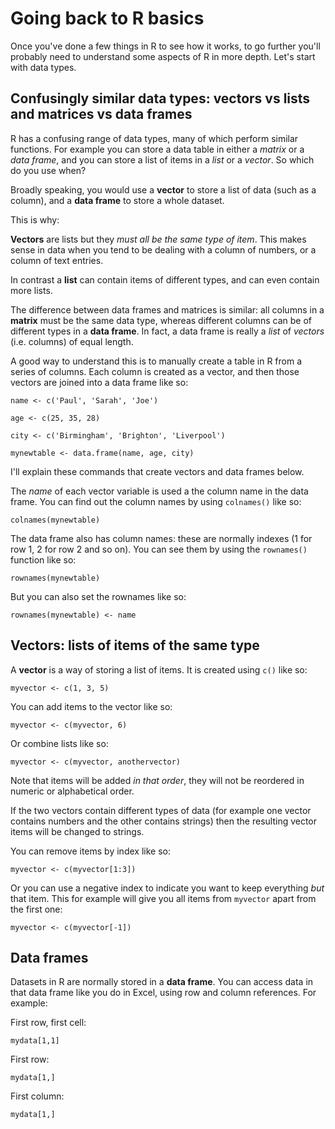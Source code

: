 # Going back to R basics

Once you've done a few things in R to see how it works, to go further you'll probably need to understand some aspects of R in more depth. Let's start with data types.

## Confusingly similar data types: vectors vs lists and matrices vs data frames

R has a confusing range of data types, many of which perform similar functions. For example you can store a data table in either a *matrix* or a *data frame*, and you can store a list of items in a *list* or a *vector*. So which do you use when?

Broadly speaking, you would use a **vector** to store a list of data (such as a column), and a **data frame** to store a whole dataset. 

This is why:

**Vectors** are lists but they *must all be the same type of item*. This makes sense in data when you tend to be dealing with a column of numbers, or a column of text entries.

In contrast a **list** can contain items of different types, and can even contain more lists.

The difference between data frames and matrices is similar: all columns in a **matrix** must be the same data type, whereas different columns can be of different types in a **data frame**. In fact, a data frame is really a *list* of *vectors* (i.e. columns) of equal length.

A good way to understand this is to manually create a table in R from a series of columns. Each column is created as a vector, and then those vectors are joined into a data frame like so:

`name <- c('Paul', 'Sarah', 'Joe')`

`age <- c(25, 35, 28)`

`city <- c('Birmingham', 'Brighton', 'Liverpool')`

`mynewtable <- data.frame(name, age, city)`

I'll explain these commands that create vectors and data frames below.

The *name* of each vector variable is used a the column name in the data frame. You can find out the column names by using `colnames()` like so:

`colnames(mynewtable)`

The data frame also has column names: these are normally indexes (1 for row 1, 2 for row 2 and so on). You can see them by using the `rownames()` function like so:

`rownames(mynewtable)`

But you can also set the rownames like so:

`rownames(mynewtable) <- name` 

## Vectors: lists of items of the same type

A **vector** is a way of storing a list of items. It is created using `c()` like so:

`myvector <- c(1, 3, 5)`

You can add items to the vector like so:

`myvector <- c(myvector, 6)`

Or combine lists like so:

`myvector <- c(myvector, anothervector)`

Note that items will be added *in that order*, they will not be reordered in numeric or alphabetical order.

If the two vectors contain different types of data (for example one vector contains numbers and the other contains strings) then the resulting vector items will be changed to strings. 

You can remove items by index like so:

`myvector <- c(myvector[1:3])`

Or you can use a negative index to indicate you want to keep everything *but* that item. This for example will give you all items from `myvector` apart from the first one:

`myvector <- c(myvector[-1])`

## Data frames

Datasets in R are normally stored in a **data frame**. You can access data in that data frame like you do in Excel, using row and column references. For example: 

First row, first cell:

`mydata[1,1]`

First row:

`mydata[1,]`

First column:

`mydata[1,]`
